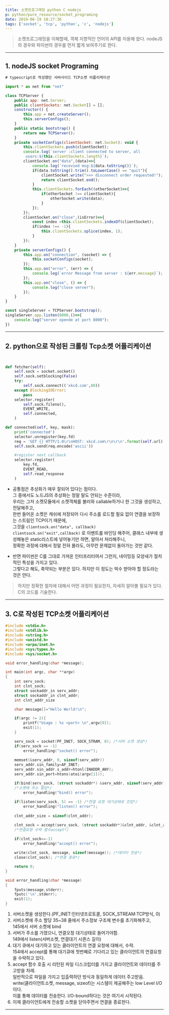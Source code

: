 ```yaml
---
title: 소켓프로그래밍 python C nodejs
p: python/pure_resource/socket_programing
date: 2019-06-19 18:27:36
tags: ['socket', 'tcp', 'python', 'c', 'nodejs']
---
```


> 소켓프로그래밍을 이해할때, 객체 지향적인 언어의 API를 이용해 왔다. nodeJS의 경우와 파이썬의 경우를 먼저 짧게 보여주기로 한다.

____
## 1. nodeJS socket Programing
```javascript
# typescript로 작성했던 서버사이드 TCP소켓 어플리케이션

import * as net from "net"

class TCPServer {
    public app: net.Server;
    public clientSockets: net.Socket[] = [];
    constructor() {
        this.app = net.createServer();
        this.serverConfigs();
    }
    public static bootstrap() {
        return new TCPServer();
    }
    private socketConfigs(clientSocket: net.Socket): void {
        this.clientSockets.push(clientSocket);
        console.log(`server :client connected to server, all  
         users:${this.clientSockets.length}`);
        clientSocket.on("data",(data)=>{
            console.log(`recevied msg:${data.toString()}`);
            if(data.toString().trim().toLowerCase() == "quit"){
                clientSocket.write(">>> disconnect order requested!");
                return clientSocket.end();
            }
            this.clientSockets.forEach((otherSocket)=>{
                if(otherSocket !== clientSocket){
                    otherSocket.write(data);
                }
            });
        });
        clientSocket.on("close",(isError)=>{
            const index =this.clientSockets.indexOf(clientSocket);
            if(index !== -1){
                this.clientSockets.splice(index, 1);
            }
        });
    }
    private serverConfigs() {
        this.app.on("connection", (socket) => {
            this.socketConfigs(socket);
        });
        this.app.on("error", (err) => {
            console.log(`error Message from server : ${err.message}`);
        });
        this.app.on("close", () => {
            console.log("close server");
        });
    }
}

const singleServer = TCPServer.bootstrap();
singleServer.app.listen(8000,()=>{
    console.log("server opende at port 8000");
})
```
____
## 2. python으로 작성된 크롤링 Tcp소켓 어플리케이션
```python


def fetcher(self):
    self.sock = socket.socket()
    self.sock.setblocking(False)
    try:
        self.sock.connect(('xkcd.com',80))
    except BlockingIOError:
        pass
    selector.register(
        self.sock.fileno(),
        EVENT_WRITE,
        self.connected,
    )

def connected(self, key, mask):
    print('connected')
    selector.unregister(key.fd)
    req = 'GET {} HTTP/1.0\r\nHOST: xkcd.com\r\n\r\n'.format(self.url)
    self.sock.send(req.encode('ascii'))

    #register next callback
    selector.register(
        key.fd,
        EVENT_READ,
        self.read_response
    )

```

- 공통점은 추상화가 매우 잘되어 있다는 점이다.  
 그 중에서도 노드JS의 추상화는 정말 말도 안되는 수준이라,  
 우리는 그저 소켓모듈에서 소켓객체를 불러와 callable하거나 한 그것을 생성하고, 전달해주고,  
 한번 들어온 소켓은 캐쉬에 저장되어 다시 주소를 로드할 필요 없이 연결을 보장하는 스트림인 TCP이기 때문에,  
 그것을 ```clientsock.on("data", callback) clientsock.on("exit",callback)``` 로 이벤트를 바인딩 해주어, 클래스 내부에 생성해놓은 static리스트에 넣어놓기만 하면, 알아서 처리해주니,  
 정확한 과정에 대해서 정말 전혀 몰라도, 아무런 문제없이 돌아가는 것만 같다.

 - 반면 파이썬은 C를 그대로 가져온 인터프리터여서 그런지, 네이밍등 모양새가 절차적인 특성을 가지고 있다.  
 그렇다고 해도, 축약되는 부분은 있다. 하지만 이 정도는 박수 받아야 할 정도라는 것은 안다.

> 하지만 정확한 절차에 대해서 어떤 과정이 필요한지, 자세히 알아볼 필요가 있다. C의 코드를 기술한다.
____
## 3. C로 작성된 TCP소켓 어플리케이션
```c
#include <stdio.h>
#include <stdlib.h>
#include <string.h>
#include <unistd.h>
#include <arpa/inet.h>
#include <sys/types.h>
#include <sys/socket.h>

void error_handling(char *message);

int main(int argc, char **argv)
{
    int serv_sock;
    int clnt_sock;
    struct sockaddr_in serv_addr;
    struct sockaddr_in clnt_addr;
    int clnt_addr_size

    char message[]="Hello World!\n";

    if(argc != 2){
        printf("Usage : %s <port> \n",argv[0]);
        exit(1);
    }

    serv_sock = socket(PF_INET, SOCK_STRAM, 0); /*서버 소켓 생성*/
    if(serv_sock == -1)
        error_handling("socket() error");
    
    memset(&serv_addr, 0, sizeof(serv_addr))
    serv_addr.sin_family=AF_INET;
    serv_addr.sin_addr.s_addr=htonl(INADDR_ANY);
    serv_addr.sin_port=htons(atoi(argv[1]));

    if(bind(serv_sock, (struct sockaddr*) &serv_addr, sizeof(serv_addr)==-1))
    /*소켓에 주소 할당*/
        error_handling("bind() error");
    
    if(listen(serv_sock, 5) == -1) /*연결 요청 대기상태로 진입*/
        error_handling("listen() error");
    
    clnt_addr_size = sizeof(clnt_addr);

    clnt_sock = accept(serv_sock, (struct sockaddr*)&clnt_addr, &clnt_addr_size);
    /*연결요청 수락 함수accept*/

    if(clnt_sock==-1)
        error_handling("accept() error");
    
    write(clnt_sock, message, sizeof(message)); /*데이터 전송*/
    close(clnt_sock); /*연결 종료*/

    return 0;
}

void error_handling(char *message)
{
    fputs(message,stderr);
    fputc('\n',stderr);
    exit(1);
}
```

1. 서버소켓을 생성한다.(PF_INET:인터넷프로토콜, SOCK_STREAM:TCP방식, 0)
2. 서버소켓에 주소 할당 35~38 줄에서 주소정보 구조체 변수를 초기화해주고,  
145에서 서버 소켓에 bind
3. 서버가 주소를 가졌으니, 연결오청 대기상태로 들어가야함.  
149에서 listen(서버소켓, 연결대기 시퀸스 길이)
4. 대기 큐에서 대기하고 있는 클라이언트의 연결 요청에 대해서, 수락.  
154에서 accept를 통해 대기큐에 첫번째로 기다리고 있는 클라이언트의 연결요청을 수락하고 있다. 
5. accept 함수 호출 시 리턴된 파일 디스크립터를 가지고 클라이언트와 데이터를 주고받을 차례.  
일반적으로 파일을 가지고 입출력하던 방식과 동일하게 데이터 주고받음.  
write(클라이언트소켓, message, sizeof)는 시스템이 제공해주는 low Level I/O 이다.  
이를 통해 데이터를 전송한다. I/O-bound하다는 것은 여기서 시작된다.  
6. 이제 클라이언트에게 전송할 소켓을 닫아주면서  연결을 종료한다.

***
